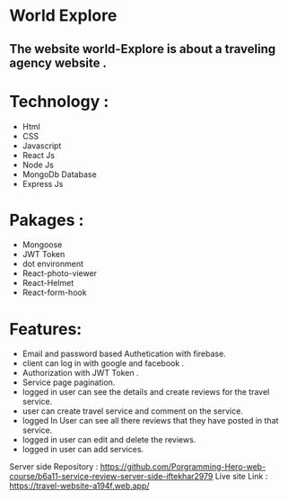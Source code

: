 # World Explore
## The website world-Explore is about a traveling agency website .
# Technology :
* Html
* CSS
* Javascript
* React Js
* Node Js
* MongoDb Database
* Express Js
# Pakages :
* Mongoose
* JWT Token
* dot environment
* React-photo-viewer
* React-Helmet
* React-form-hook
# Features:
* Email and password based Authetication with firebase.
* client can log in with google and facebook .
* Authorization with JWT Token .
* Service page pagination.
* logged in user can see the details and create reviews for the travel service.
* user can create travel service and comment on the service.
* logged In User can see all there reviews that they have posted in that service.
* logged in user can edit and delete the reviews.
* logged in user can add services.

Server side Repository : https://github.com/Porgramming-Hero-web-course/b6a11-service-review-server-side-iftekhar2979
Live site Link : https://travel-website-a194f.web.app/
